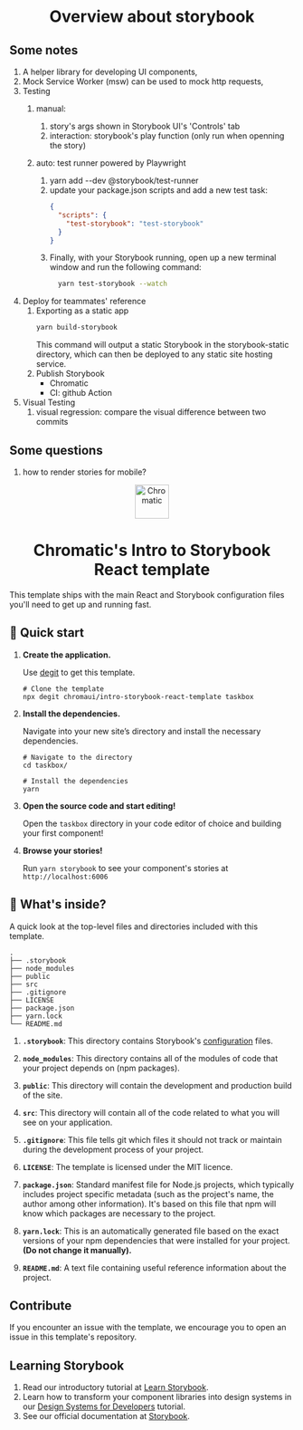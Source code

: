 <h1 align="center">
  Overview about storybook
</h1>

<h2>
  Some notes
</h2>


1. A helper library for developing UI components,
2. Mock Service Worker (msw) can be used to mock http requests,
3. Testing
   1. manual: 
      1. story's args shown in Storybook UI's 'Controls' tab
      2. interaction: storybook's play function (only run when openning the story)

   2. auto: 
      test runner powered by Playwright
      1. yarn add --dev @storybook/test-runner
      2. update your package.json scripts and add a new test task:
          ```json
          {
            "scripts": {
              "test-storybook": "test-storybook"
            }
          }
          ``` 
      3. Finally, with your Storybook running, open up a new terminal window and run the following command:
          ```bash
            yarn test-storybook --watch
          ```
4. Deploy for teammates' reference
   1. Exporting as a static app
      ```bash
      yarn build-storybook
      ```
      This command will output a static Storybook in the storybook-static directory, which can then be deployed to any static site hosting service.
    1. Publish Storybook
         - Chromatic     
         - CI: github Action
5. Visual Testing
   1. visual regression: compare the visual difference between two commits

<h2>
  Some questions
</h2>

1. how to render stories for mobile?

<p align="center">
  <a href="https://www.chromatic.com/">
    <img alt="Chromatic" src="https://avatars2.githubusercontent.com/u/24584319?s=200&v=4" width="60" />
  </a>
</p>

<h1 align="center">
  Chromatic's Intro to Storybook React template
</h1>

This template ships with the main React and Storybook configuration files you'll need to get up and running fast.

## 🚅 Quick start

1.  **Create the application.**

    Use [degit](https://github.com/Rich-Harris/degit) to get this template.

    ```shell
    # Clone the template
    npx degit chromaui/intro-storybook-react-template taskbox
    ```

1.  **Install the dependencies.**

    Navigate into your new site’s directory and install the necessary dependencies.

    ```shell
    # Navigate to the directory
    cd taskbox/

    # Install the dependencies
    yarn
    ```

1.  **Open the source code and start editing!**

    Open the `taskbox` directory in your code editor of choice and building your first component!

1.  **Browse your stories!**

    Run `yarn storybook` to see your component's stories at `http://localhost:6006`

## 🔎 What's inside?

A quick look at the top-level files and directories included with this template.

    .
    ├── .storybook
    ├── node_modules
    ├── public
    ├── src
    ├── .gitignore
    ├── LICENSE
    ├── package.json
    ├── yarn.lock
    └── README.md

1.  **`.storybook`**: This directory contains Storybook's [configuration](https://storybook.js.org/docs/react/configure/overview) files.

2.  **`node_modules`**: This directory contains all of the modules of code that your project depends on (npm packages).

3.  **`public`**: This directory will contain the development and production build of the site.

4.  **`src`**: This directory will contain all of the code related to what you will see on your application.

5.  **`.gitignore`**: This file tells git which files it should not track or maintain during the development process of your project.

6.  **`LICENSE`**: The template is licensed under the MIT licence.

7.  **`package.json`**: Standard manifest file for Node.js projects, which typically includes project specific metadata (such as the project's name, the author among other information). It's based on this file that npm will know which packages are necessary to the project.

8.  **`yarn.lock`**: This is an automatically generated file based on the exact versions of your npm dependencies that were installed for your project. **(Do not change it manually).**

9.  **`README.md`**: A text file containing useful reference information about the project.

## Contribute

If you encounter an issue with the template, we encourage you to open an issue in this template's repository.

## Learning Storybook

1. Read our introductory tutorial at [Learn Storybook](https://storybook.js.org/tutorials/intro-to-storybook/react/en/get-started/).
2. Learn how to transform your component libraries into design systems in our [Design Systems for Developers](https://storybook.js.org/tutorials/design-systems-for-developers/) tutorial.
3. See our official documentation at [Storybook](https://storybook.js.org/).
